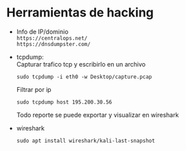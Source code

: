 # Herramientas de hacking

- Info de IP/dominio    
`https://centralops.net/`   
`https://dnsdumpster.com/`

- tcpdump:  
    Capturar trafico tcp y escribirlo en un archivo
    ``` 
    sudo tcpdump -i eth0 -w Desktop/capture.pcap
    ```
    Filtrar por ip
    ```
    sudo tcpdump host 195.200.30.56 
    ```
    Todo reporte se puede exportar y visualizar en wireshark

- wireshark
    ```
    sudo apt install wireshark/kali-last-snapshot
    ```